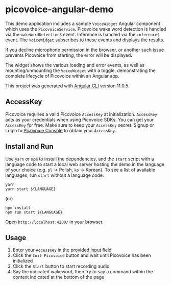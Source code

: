 # picovoice-angular-demo

This demo application includes a sample `VoiceWidget` Angular component which uses the `PicovoiceService`. Picovoice wake word detection is handled via the `wakeWordDetection$` event. Inference is handled via the `inference$` event. The `VoiceWidget` subscribes to these events and displays the results.

If you decline microphone permission in the browser, or another such issue prevents Picovoice from starting, the error will be displayed.

The widget shows the various loading and error events, as well as mounting/unmounting the `VoiceWidget` with a toggle, demonstrating the complete lifecycle of Picovoice within an Angular app.

This project was generated with [Angular CLI](https://github.com/angular/angular-cli) version 11.0.5.

## AccessKey

Picovoice requires a valid Picovoice `AccessKey` at initialization. `AccessKey` acts as your credentials when using Picovoice SDKs.
You can get your `AccessKey` for free. Make sure to keep your `AccessKey` secret.
Signup or Login to [Picovoice Console](https://console.picovoice.ai/) to obtain your `AccessKey`.

## Install and Run

Use `yarn` or `npm` to install the dependencies, and the `start` script with a language code
to start a local web server hosting the demo in the language of your choice (e.g. `pl` -> Polish, `ko` -> Korean).
To see a list of available languages, run `start` without a language code.

```console
yarn
yarn start ${LANGUAGE}
```

(or)

```console
npm install
npm run start ${LANGUAGE}
```

Open `http://localhost:4200/` in your browser.

## Usage

1) Enter your `AccessKey` in the provided input field
2) Click the `Init Picovoice` button and wait until Picovoice has been initialized
3) Click the `Start` button to start recording audio
4) Say the indicated wakeword, then try to say a command within the context indicated at the bottom of the page
